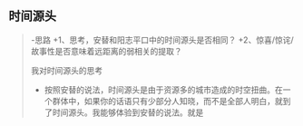   ## 时间源头

> -思路
> +1、思考，安替和阳志平口中的时间源头是否相同？
> +2、惊喜/惊诧/故事性是否意味着远距离的弱相关的提取？
> 
> 我对时间源头的思考
>- 按照安替的说法，时间源头是由于资源多的城市造成的时空扭曲。在一个群体中，如果你的话语只有少部分人知晓，而不是全部人明白，就到了时间源头。我能够体验到安替的说法。就是

